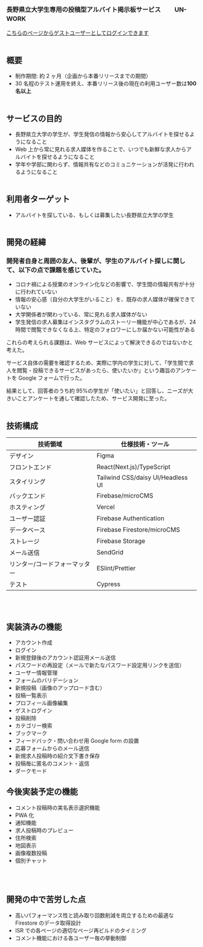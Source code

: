 ### 長野県立大学生専用の投稿型アルバイト掲示板サービス　　 UN-WORK 　

[こちらのページからゲストユーザーとしてログインできます](https://un-work.vercel.app/login)
<br />
<br />

## 概要

-   制作期間: 約 2 ヶ月（企画から本番リリースまでの期間）
-   30 名程のテスト運用を終え、本番リリース後の現在の利用ユーザー数は**100 名以上**
    <br />
    <br />

## サービスの目的

-   長野県立大学の学生が、学生発信の情報から安心してアルバイトを探せるようになること
-   Web 上から常に見れる求人媒体を作ることで、いつでも新鮮な求人からアルバイトを探せるようになること
-   学年や学部に関わらず、情報共有などのコミュニケーションが活発に行われるようになること
    <br />
    <br />

## 利用者ターゲット

-   アルバイトを探している、もしくは募集したい長野県立大学の学生
    <br />
    <br />

## 開発の経緯

### 開発者自身と周囲の友人、後輩が、学生のアルバイト探しに関して、以下の点で課題を感じていた。

-   コロナ禍による授業のオンライン化などの影響で、学生間の情報共有が十分に行われていない
-   情報の安心感（自分の大学生がいること）を、既存の求人媒体が確保できていない
-   大学関係者が関わっている、常に見れる求人媒体がない
-   学生発信の求人募集はインスタグラムのストーリー機能が中心であるが、24 時間で閲覧できなくなる上、特定のフォロワーにしか届かない可能性がある

これらの考えられる課題は、Web サービスによって解決できるのではないかと考えた。

サービス自体の需要を確認するため、実際に学内の学生に対して、「学生間で求人を閲覧・投稿できるサービスがあったら、使いたいか」という趣旨のアンケートを Google フォームで行った。

結果として、回答者のうち約 95%の学生が「使いたい」と回答し、ニーズが大きいことアンケートを通して確認したため、サービス開発に至った。
<br />
<br />

## 技術構成

| 技術領域                      | 仕様技術・ツール                  |
| ----------------------------- | --------------------------------- |
| デザイン                      | Figma                             |
| フロントエンド                | React(Next.js)/TypeScript         |
| スタイリング                  | Tailwind CSS/daisy UI/Headless UI |
| バックエンド                  | Firebase/microCMS                 |
| ホスティング                  | Vercel                            |
| ユーザー認証                  | Firebase Authentication           |
| データベース                  | Firebase Firestore/microCMS       |
| ストレージ                    | Firebase Storage                  |
| メール送信                    | SendGrid                          |
| リンター/コードフォーマッター | ESlint/Prettier                   |
| テスト                        | Cypress                           |

<br />
<br />

## 実装済みの機能

-   アカウント作成
-   ログイン
-   新規登録後のアカウント認証用メール送信
-   パスワードの再設定（メールで新たなパスワード設定用リンクを送信）
-   ユーザー情報管理
-   フォームのバリデーション
-   新規投稿（画像のアップロード含む）
-   投稿一覧表示
-   プロフィール画像編集
-   ゲストログイン
-   投稿削除
-   カテゴリー検索
-   ブックマーク
-   フィードバック・問い合わせ用 Google form の設置
-   応募フォームからのメール送信
-   新規求人投稿時の紹介文下書き保存
-   投稿毎に匿名のコメント・返信
-   ダークモード

## 今後実装予定の機能

-   コメント投稿時の実名表示選択機能
-   PWA 化
-   通知機能
-   求人投稿時のプレビュー
-   住所検索
-   地図表示
-   画像複数投稿
-   個別チャット

<br />
<br />

## 開発の中で苦労した点

-   高いパフォーマンス性と読み取り回数削減を両立するための最適な Firestore のデータ取得設計
-   ISR での各ページの適切なページ再ビルドのタイミング
-   コメント機能における各ユーザー毎の挙動制御
